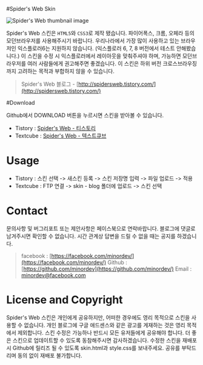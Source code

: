 ﻿#Spider's Web Skin 


![Spider's Web thumbnail image](http://cfs.tistory.com/custom/blog/79/798356/skin/preview.gif?=891518230 "Spider's Web thumnail image")

Spider's Web 스킨은 <CODE>HTML5</CODE>와 <CODE>CSS3</CODE>로 제작 됐습니다. 파이어폭스, 크롬, 오페라 등의 모던브라우저를 사용해주시기 바랍니다. 우리나라에서 가장 많이 사용하고 있는 브라우저인 익스플로러6는 지원하지 않습니다. (익스플로러 6, 7, 8 버전에서 테스트 안해봤습니다.)   이 스킨을 수정 시 익스플로러에서 레이아웃을 맞춰주셔야 하며, 가능하면 모던브라우저를 여러 사람들에게 권고해주면 좋겠습니다. 이 스킨은 하위 버전 크로스브라우징까지 고려하는 목적과 부합하지 않을 수 있습니다.    
> Spider's Web 블로그 - [http://spidersweb.tistory.com/](http://spidersweb.tistory.com/)

#Download

Github에서 DOWNLOAD 버튼을 누르시면 스킨을 받아볼 수 있습니다. 

* Tistory : [Spider's Web - 티스토리](https://github.com/minordev/spidersweb-tistory/downloads/ "Spider's Web 티스토리 버전" )
* Textcube : [Spider's Web - 텍스트큐브](https://github.com/minordev/spidersweb-textcube/downloads/ "Spider's Web 텍스트큐브 버전")

# Usage

* Tistory : 스킨 선택 -> 새스킨 등록 -> 스킨 저장명 입력 -> 파일 업로드 -> 적용 
* Textcube : FTP 연결 -> skin - blog 폴더에 업로드 -> 스킨 선택 

# Contact

문의사항 및 버그리포트 또는 제안사항은 페이스북으로 연락바랍니다. 블로그에 댓글로 남겨주시면 확인할 수 없습니다. 시간 관계상 답변을 드릴 수 없을 때는 공지를 하겠습니다. 

> facebook : [https://facebook.com/minordev/](https://facebook.com/minordev/)
> Github : [https://github.com/minordev](https://github.com/minordev/)
> Email : minordev@facebook.com 

# License and Copyright

Spider's Web 스킨은 개인에게 공유하지만, 어떠한 경우에도 영리 목적으로 스킨을 사용할 수 없습니다. 개인 블로그에 구글 애드센스와 같은 광고를 게재하는 것은 영리 목적에서 제외합니다. 스킨 수정은 가능하나 반드시 모든 유저들에게 공유해야 합니다. 더 좋은 스킨으로 업데이트할 수 있도록 동참해주시면 감사하겠습니다. 수정한 스킨을 재배포 시 Github에 릴리즈 될 수 있도록 skin.html과 style.css를 보내주세요. 공유를 부탁드리며 동의 없이 재배포 불가합니다.   